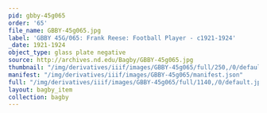 ```yaml
---
pid: gbby-45g065
order: '65'
file_name: GBBY-45g065.jpg
label: 'GBBY 45G/065: Frank Reese: Football Player - c1921-1924'
_date: 1921-1924
object_type: glass plate negative
source: http://archives.nd.edu/Bagby/GBBY-45g065.jpg
thumbnail: "/img/derivatives/iiif/images/GBBY-45g065/full/250,/0/default.jpg"
manifest: "/img/derivatives/iiif/images/GBBY-45g065/manifest.json"
full: "/img/derivatives/iiif/images/GBBY-45g065/full/1140,/0/default.jpg"
layout: bagby_item
collection: bagby
---
```

